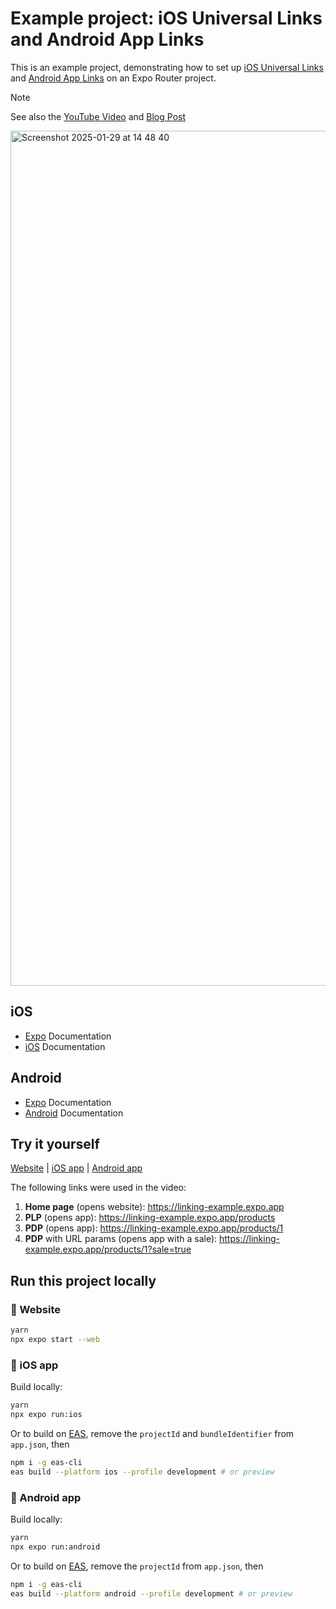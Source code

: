 # Example project: iOS Universal Links and Android App Links

This is an example project, demonstrating how to set up [iOS Universal Links](https://docs.expo.dev/linking/ios-universal-links/) and [Android App Links](https://docs.expo.dev/linking/android-app-links/) on an Expo Router project.

> [!NOTE]
> See also the [YouTube Video](https://www.youtube.com/watch?v=kNbEEYlFIPs) and [Blog Post](https://expo.dev/blog/universal-and-app-links)

<img width="1368" alt="Screenshot 2025-01-29 at 14 48 40" src="https://github.com/user-attachments/assets/0bb6326c-a3e0-4bbe-94b7-05604c552261" />


## iOS

- [Expo](https://docs.expo.dev/linking/ios-universal-links/) Documentation
- [iOS](https://developer.apple.com/documentation/xcode/supporting-universal-links-in-your-app) Documentation

## Android

- [Expo](https://docs.expo.dev/linking/android-app-links/) Documentation
- [Android](https://developer.android.com/training/app-links) Documentation

## Try it yourself

[Website](https://linking-example.expo.app) | [iOS app](https://testflight.apple.com/join/G12vd6Dd) | [Android app](https://expo.dev/accounts/expokadi/projects/linking-example/builds/7c4b06ca-8914-4bf1-94ed-c6b76b706c88)

The following links were used in the video:

1. **Home page** (opens website): https://linking-example.expo.app
2. **PLP** (opens app): https://linking-example.expo.app/products
3. **PDP** (opens app): https://linking-example.expo.app/products/1
4. **PDP** with URL params (opens app with a sale): https://linking-example.expo.app/products/1?sale=true

## Run this project locally

### 🔗 Website
```sh
yarn
npx expo start --web
```

### 🍏 iOS app

Build locally:

```sh
yarn
npx expo run:ios
```

Or to build on [EAS](https://docs.expo.dev/build/introduction/), remove the `projectId` and `bundleIdentifier` from `app.json`, then
```sh
npm i -g eas-cli
eas build --platform ios --profile development # or preview
```

### 🤖 Android app

Build locally:

```sh
yarn
npx expo run:android
```

Or to build on [EAS](https://docs.expo.dev/build/introduction/), remove the `projectId` from `app.json`, then
```sh
npm i -g eas-cli
eas build --platform android --profile development # or preview
```
